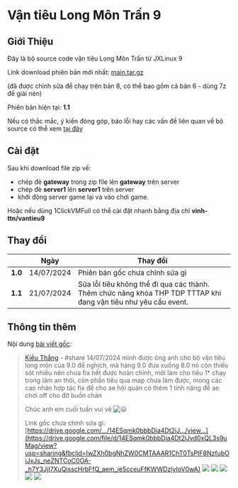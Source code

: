 # Vận tiêu Long Môn Trấn 9
 
## Giới Thiệu
Đây là bộ source code vận tiêu Long Môn Trấn từ JXLinux 9

Link download phiên bản mới nhất: [main.tar.gz](https://github.com/vinh-ttn/vantieu9/archive/refs/heads/main.tar.gz) 

(đã được chỉnh sửa để chạy trên bản 8, có thể bao gồm cả bản 6 - dùng 7z để giải nén)

Phiên bản hiện tại: **1.1**

Nếu có thắc mắc, ý kiến đóng góp, báo lỗi hay các vấn đề liên quan về bộ source có thể xem [tại đây](https://github.com/vinh-ttn/vantieu9/issues)

## Cài đặt

Sau khi download file zip về:

- chép đè **gateway** trong zip file lên **gateway** trên server
- chép đè **server1** lên **server1** trên server
- khởi động server game lại và vào chơi game.

Hoặc nếu dùng 1ClickVMFull có thể cài đặt nhanh bằng địa chỉ **vinh-ttn/vantieu9**

## Thay đổi 

|                          | Ngày       | Thay đổi                                                                                                       |
| ------------------------ | ---------- | ---------------------------------------------------------------------------------------------------------------|
| **1.0**                  | 14/07/2024 | Phiên bản gốc chưa chỉnh sửa gì                                                                                |
| **1.1**                  | 21/07/2024 | Sửa lỗi tiêu không thể đi qua các thành. Thêm chức năng khóa THP TDP TTTAP khi đang vận tiêu như yêu cầu event.|



## Thông tin thêm
Nội dung [bài viết gốc](https://www.facebook.com/groups/volamquan/posts/1403274900381698):

> [Kiều Thắng](https://www.facebook.com/groups/800085930700601/user/100002850117432) - #share  14/07/2024 
>  mình được ông anh cho bộ vận tiêu long môn của 9.0 để nghịch, mà hàng 9.0 đưa xuống 8.0 nó còn thiếu sót nhiều nên chưa
> fix hết được hoàn chỉnh, mới làm cho tiêu 1* chạy trong lâm an thôi,
> còn phần tiêu qua map chưa làm được, mong các cao nhân hợp tác fix để
> cho ae hội quán có thêm 1 tính năng để ae chơi off cho đỡ buồn chán
> 
> Chúc anh em cuối tuần vui vẻ ![😃](https://static.xx.fbcdn.net/images/emoji.php/v9/t51/1/16/1f603.png)
> 
> 
> Link gốc chưa chỉnh sửa gì:
> [https://drive.google.com/.../14ESqmk0bbbDia4Dt2iJ.../view...](https://drive.google.com/file/d/14ESqmk0bbbDia4Dt2iJvd0xQL3s9uMag/view?usp=sharing&fbclid=IwZXh0bgNhZW0CMTAAAR1ChT0TsPIF8NzfubOiJxJs_neZNTCoC0OA-_h7Y3JjI7XuQjsscHrbFfQ_aem_ie5cceuFfKWWDzlyIoV0wA)
![](https://lh7-us.googleusercontent.com/docsz/AD_4nXdy49bB43m45QRv01xvtQf-wXIkzH_KEBz4n8PkfGq2n78-354wc5-9oP4_K_0wttuFPfeYIyQKNdenfuDGI8ev9thfjen1fXLGyAYitRw414LNsujWI3XHJS7BomZwmkbOAYM-iMsNSxRBGrkpmSJNLjS1?key=69JrhYHE20yyd5Bd1uKvkw)
![](https://lh7-us.googleusercontent.com/docsz/AD_4nXdNQjves8csWFXWOf10pgOH1I1jAM29g2RjqgJzbzhW8kiZ0pXsKTLK05HncR5A_4ZY6vrVoXDoI4NasJta93DSmUqBSOXke_FtnWk-KacuZIkbBc6s4jOJCeOKE28ZljICHLLFxl6WJkbGmvfPh4wmA6vF?key=69JrhYHE20yyd5Bd1uKvkw)
![](https://lh7-us.googleusercontent.com/docsz/AD_4nXf1O0ivUQ8OkdJpAk9VgLAxVnmzuhuj_yvPVmRK026KuF2gqTFH6RrsQBnfhTv0fZ1X5qnDHoMG3waI9Af7oVG2NdrMSOCOOuA94dEUgksN-3U5_rHZ0umNo_P75cLgD8db3jG8Vcrbp6OIM45bBulrB14j?key=69JrhYHE20yyd5Bd1uKvkw)
![](https://lh7-us.googleusercontent.com/docsz/AD_4nXdsMuRsX3eo0HzEZVQ8nG23opawX5eS4lu29W4j2HatXAHPnZSFx0NCakzg9TMMLn_npl_53nl3b3PbsNYg9P1j4jnS4JOBnVkVVc6nmS0iLz7KwZGYS51MG7plWqTzlmiKXxS1zb9SCpgiZ0B4SuTvp6W8?key=69JrhYHE20yyd5Bd1uKvkw)
![](https://lh7-us.googleusercontent.com/docsz/AD_4nXcoPMJ1qMdQrMNKkDXaS80kiOmyO8BBNPW6CQaO4HgItnekzXJXE-Y2HHKV0E8ZaAhPKqL4oPtgfXSCf-JCaAQa3pMQD4Q-uAaCfq_gVC4iH6cfuPsLGi1ftkKspbN6hYyW1RH9G1I_b5LLbG_Wg04eAa4u?key=69JrhYHE20yyd5Bd1uKvkw)

